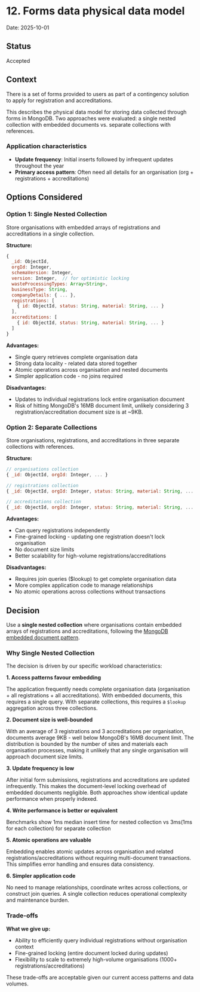 # 12. Forms data physical data model

Date: 2025-10-01

## Status

Accepted

## Context

There is a set of forms provided to users as part of a contingency solution to apply for registration and accreditations.

This describes the physical data model for storing data collected through forms in MongoDB. Two approaches were evaluated: a single nested collection with embedded documents vs. separate collections with references.

### Application characteristics

- **Update frequency**: Initial inserts followed by infrequent updates throughout the year
- **Primary access pattern**: Often need all details for an organisation (org + registrations + accreditations)

## Options Considered

### Option 1: Single Nested Collection

Store organisations with embedded arrays of registrations and accreditations in a single collection.

**Structure:**

```javascript
{
  _id: ObjectId,
  orgId: Integer,
  schemaVersion: Integer,
  version: Integer,  // for optimistic locking
  wasteProcessingTypes: Array<String>,
  businessType: String,
  companyDetails: { ... },
  registrations: [
    { id: ObjectId, status: String, material: String, ... }
  ],
  accreditations: [
    { id: ObjectId, status: String, material: String, ... }
  ]
}
```

**Advantages:**

- Single query retrieves complete organisation data
- Strong data locality - related data stored together
- Atomic operations across organisation and nested documents
- Simpler application code - no joins required

**Disadvantages:**

- Updates to individual registrations lock entire organisation document
- Risk of hitting MongoDB's 16MB document limit, unlikely considering 3 registration/accreditation document size is at ~9KB.

### Option 2: Separate Collections

Store organisations, registrations, and accreditations in three separate collections with references.

**Structure:**

```javascript
// organisations collection
{ _id: ObjectId, orgId: Integer, ... }

// registrations collection
{ _id: ObjectId, orgId: Integer, status: String, material: String, ... }

// accreditations collection
{ _id: ObjectId, orgId: Integer, status: String, material: String, ... }
```

**Advantages:**

- Can query registrations independently
- Fine-grained locking - updating one registration doesn't lock organisation
- No document size limits
- Better scalability for high-volume registrations/accreditations

**Disadvantages:**

- Requires join queries ($lookup) to get complete organisation data
- More complex application code to manage relationships
- No atomic operations across collections without transactions

## Decision

Use a **single nested collection** where organisations contain embedded arrays of registrations and accreditations, following the [MongoDB embedded document pattern](https://www.mongodb.com/docs/manual/core/data-model-design/#embedded-data-models).

### Why Single Nested Collection

The decision is driven by our specific workload characteristics:

**1. Access patterns favour embedding**

The application frequently needs complete organisation data (organisation + all registrations + all accreditations). With embedded documents, this requires a single query. With separate collections, this requires a `$lookup` aggregation across three collections.

**2. Document size is well-bounded**

With an average of 3 registrations and 3 accreditations per organisation, documents average 9KB - well below MongoDB's 16MB document limit. The distribution is bounded by the number of sites and materials each organisation processes, making it unlikely that any single organisation will approach document size limits.

**3. Update frequency is low**

After initial form submissions, registrations and accreditations are updated infrequently. This makes the document-level locking overhead of embedded documents negligible. Both approaches show identical update performance when properly indexed.

**4. Write performance is better or equivalent**

Benchmarks show 1ms median insert time for nested collection vs 3ms(1ms for each collection) for separate collection

**5. Atomic operations are valuable**

Embedding enables atomic updates across organisation and related registrations/accreditations without requiring multi-document transactions. This simplifies error handling and ensures data consistency.

**6. Simpler application code**

No need to manage relationships, coordinate writes across collections, or construct join queries. A single collection reduces operational complexity and maintenance burden.

### Trade-offs

**What we give up:**

- Ability to efficiently query individual registrations without organisation context
- Fine-grained locking (entire document locked during updates)
- Flexibility to scale to extremely high-volume organisations (1000+ registrations/accreditations)

These trade-offs are acceptable given our current access patterns and data volumes.
